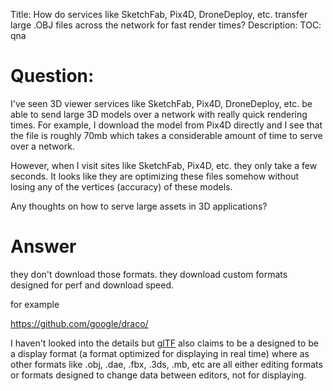 Title: How do services like SketchFab, Pix4D, DroneDeploy, etc. transfer large .OBJ files across the network for fast render times?
Description:
TOC: qna

# Question:

I've seen 3D viewer services like SketchFab, Pix4D, DroneDeploy, etc. be able to send large 3D models over a network with really quick rendering times. For example, I download the model from Pix4D directly and I see that the file is roughly 70mb which takes a considerable amount of time to serve over a network.

However, when I visit sites like SketchFab, Pix4D, etc. they only take a few seconds. It looks like they are optimizing these files somehow without losing any of the vertices (accuracy) of these models.

Any thoughts on how to serve large assets in 3D applications?

# Answer

they don't download those formats. they download custom formats designed for perf and download speed.

for example 

https://github.com/google/draco/

I haven't looked into the details but [glTF](https://github.com/KhronosGroup/glTF) also claims to be a designed to be a display format (a format optimized for displaying in real time) where as other formats like .obj, .dae, .fbx, .3ds, .mb, etc are all either editing formats or formats designed to change data between editors, not for displaying.

